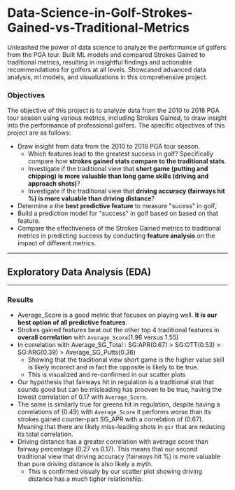 # **Data-Science-in-Golf-Strokes-Gained-vs-Traditional-Metrics**

Unleashed the power of data science to analyze the performance of golfers from the PGA tour. Built ML models and compared Strokes Gained to traditional metrics, resulting in insightful findings and actionable recommendations for golfers at all levels. Showcased advanced data analysis, ml models, and visualizations in this comprehensive project.

### **Objectives**

The objective of this project is to analyze data from the 2010 to 2018 PGA tour season using various metrics, including Strokes Gained, to draw insight into the performance of professional golfers. The specific objectives of this project are as follows:

* Draw insight from data from the 2010 to 2018 PGA tour season.
    * Which features lead to the greatest success in golf? Specifically compare how **strokes gained stats compare to the traditional stats**. 
    * Investigate if the traditional view that **short game (putting and chipping) is more valuable than long game skills (driving and approach shots)**?
    * Investigate if the traditional view that **driving accuracy (fairways hit %) is more valuable than driving distance**?
* Determine a the **best predictive feature** to measure "sucess" in golf,
* Build a prediction model for "success" in golf based on based on that feature.
* Compare the effectiveness of the Strokes Gained metrics to traditional metrics in predicting success by conducting **feature analysis** on the impact of different metrics. 

--------------------------------
## **Exploratory Data Analysis (EDA)**
--------------------------------
### **Results**

* Average_Score is a good metric that focuses on playing well. **It is our best option of all predictive features**. 
* Strokes gained features beat out the other top 4 traditional features in **overall correlation** with `Average_Score`(1.96 versus 1.55)
* In correlation with Average_SG_Total : SG:APR(0.67) > SG:OTT(0.53) > SG:ARG(0.39) > Average_SG_Putts(0.36)
  * Showing that the traditional view short game is the higher value skill is likely incorect and in fact the opposite is likely to be true.
  * This is visualized and re-confirmed in our scatter plots
* Our hypothesis that fairways hit in regulation is a traditional stat that sounds good but can be misleading has prooven to be true, having the lowest correlation of 0.17 with `Average_Score`.
* The same is similarly true for greens hit in regulation, despite having a correlations of (0.49) with `Average_Score` it performs worse than its strokes gained counter-part SG_APR with a correlation of (0.67). Meaning that there are likely miss-leading shots in `gir` that are reducing its total correlation. 
* Driving distance has a greater correlation with average score than fairway percentage (0.27 vs 0.17). This means that our second traditional view that driving accuracy (fairways hit %) is more valuable than pure driving distance is also likely a myth.
  * This is confirmed visualy by our scatter plot showing driving distance has a much tigher relationship.

